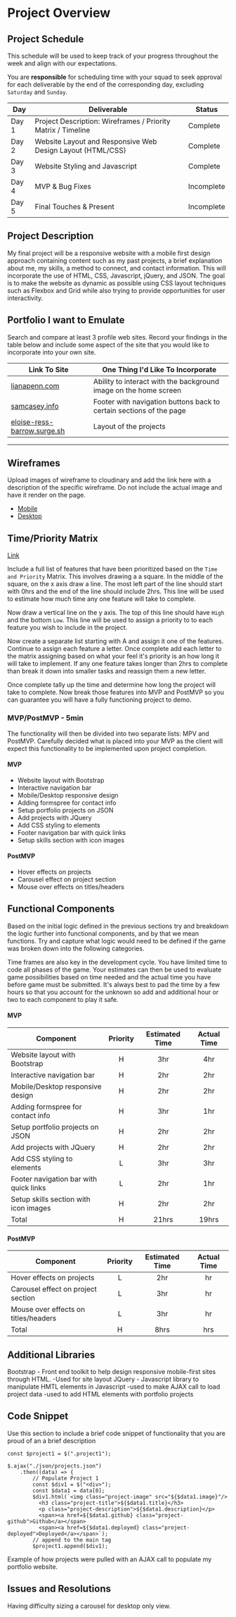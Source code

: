 # Project Overview

## Project Schedule

This schedule will be used to keep track of your progress throughout the week and align with our expectations.  

You are **responsible** for scheduling time with your squad to seek approval for each deliverable by the end of the corresponding day, excluding 
`Saturday` and `Sunday`.

|  Day | Deliverable | Status
|---|---| ---|
|Day 1| Project Description: Wireframes / Priority Matrix / Timeline | Complete
|Day 2| Website Layout and Responsive Web Design Layout (HTML/CSS) | Complete
|Day 3| Website Styling and Javascript | Complete
|Day 4| MVP & Bug Fixes | Incomplete
|Day 5| Final Touches & Present | Incomplete

## Project Description

My final project will be a responsive website with a mobile first design approach containing content such as my past projects, a brief explanation about me, my skills, a method to connect, and contact information. This will incorporate the use of HTML, CSS, Javascript, jQuery, and JSON. The goal is to make the website as dynamic as possible using CSS layout techniques such as Flexbox and Grid while also trying to provide opportunities for user interactivity.

## Portfolio I want to Emulate

Search and compare at least 3 profile web sites.  Record your findings in the table below and include some aspect of the site that you would like to incorporate into your own site.

Link To Site  | One Thing I'd Like To Incorporate | 
| ------------- | ------------- |
| [lianapenn.com](https://www.lianapenn.com/) | Ability to interact with the background image on the home screen |
| [samcasey.info](https://samcasey.info/) | Footer with navigation buttons back to certain sections of the page |
| [eloise-ress-barrow.surge.sh](http://eloise-ress-barrow.surge.sh/#writing) | Layout of the projects |

---

## Wireframes

Upload images of wireframe to cloudinary and add the link here with a description of the specific wireframe. Do not include the actual image and have it render on the page.  

- [Mobile](https://i.imgur.com/Vm8CJiP.jpg)
- [Desktop](https://i.imgur.com/GRQKMI1.jpg)

## Time/Priority Matrix 

[Link](https://i.imgur.com/FtDdLwq.jpg)

Include a full list of features that have been prioritized based on the `Time and Priority` Matrix.  This involves drawing a a square.  In the middle of the square, on the x axis draw a line.  The most left part of the line should start with 0hrs and the end of the line should include 2hrs.  This line will be used to estimate how much time any one feature will take to complete. 

Now draw a vertical line on the y axis.  The top of this line should have `High` and the bottom `Low`.  This line will be used to assign a priority to to each feature you wish to include in the project.  

Now create a separate list starting with A and assign it one of the features.  Continue to assign each feature a letter.  Once complete add each letter to the matrix assigning based on what your feel it's priority is an how long it will take to implement. If any one feature takes longer than 2hrs to complete than break it down into smaller tasks and reassign them a new letter. 

Once complete tally up the time and determine how long the project will take to complete. Now break those features into MVP and PostMVP so you can guarantee you will have a fully functioning project to demo. 

### MVP/PostMVP - 5min

The functionality will then be divided into two separate lists: MPV and PostMVP.  Carefully decided what is placed into your MVP as the client will expect this functionality to be implemented upon project completion.  

#### MVP 

- Website layout with Bootstrap
- Interactive navigation bar
- Mobile/Desktop responsive design
- Adding formspree for contact info
- Setup portfolio projects on JSON
- Add projects with JQuery
- Add CSS styling to elements
- Footer navigation bar with quick links
- Setup skills section with icon images

#### PostMVP 

- Hover effects on projects
- Carousel effect on project section
- Mouse over effects on titles/headers

## Functional Components

Based on the initial logic defined in the previous sections try and breakdown the logic further into functional components, and by that we mean functions.  Try and capture what logic would need to be defined if the game was broken down into the following categories.

Time frames are also key in the development cycle.  You have limited time to code all phases of the game.  Your estimates can then be used to evaluate game possibilities based on time needed and the actual time you have before game must be submitted. It's always best to pad the time by a few hours so that you account for the unknown so add and additional hour or two to each component to play it safe.

#### MVP
| Component | Priority | Estimated Time | Actual Time |
| --- | :---: |  :---: | :---: | 
| Website layout with Bootstrap | H | 3hr | 4hr |
| Interactive navigation bar | H | 2hr | 2hr |
| Mobile/Desktop responsive design | H | 2hr | 2hr |  
| Adding formspree for contact info | H | 3hr|  1hr | 
| Setup portfolio projects on JSON | H | 2hr | 2hr|
| Add projects with JQuery | H | 2hr|  2hr | 
| Add CSS styling to elements | L | 3hr | 3hr |
| Footer navigation bar with quick links| L | 2hr |  1hr |
| Setup skills section with icon images | H | 2hr|  2hr | 
| Total | H | 21hrs| 19hrs |

#### PostMVP
| Component | Priority | Estimated Time | Actual Time |
| --- | :---: |  :---: | :---: | 
| Hover effects on projects | L | 2hr | hr |
| Carousel effect on project section| L | 3hr | hr |
| Mouse over effects on titles/headers| L | 3hr | hr |
| Total | H | 8hrs| hrs |

## Additional Libraries
Bootstrap - Front end toolkit to help design responsive mobile-first sites through HTML.
	-Used for site layout
JQuery - Javascript library to manipulate HMTL elements in Javascript
	-used to make AJAX call to load project data
	-used to add HTML elements with portfolio projects


## Code Snippet
Use this section to include a brief code snippet of functionality that you are proud of an a brief description  
```
const $project1 = $(".project1");

$.ajax("./json/projects.json")
    .then((data) => {
        // Populate Project 1
        const $div1 = $("<div>");
        const $data1 = data[0];
        $div1.html(`<img class="project-image" src="${$data1.image}"/>
          <h3 class="project-title">${$data1.title}</h3>
          <p class="project-description">${$data1.description}</p>
          <span><a href=${$data1.github} class="project-github">Github</a></span>
          <span><a href=${$data1.deployed} class="project-deployed">Deployed</a></span>`);        
        // append to the main tag
        $project1.append($div1);
```

Example of how projects were pulled with an AJAX call to populate my portfolio website.

## Issues and Resolutions
Having difficulty sizing a carousel for desktop only view.